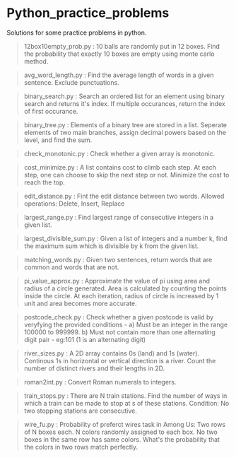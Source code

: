 # Python_practice_problems
Solutions for some practice problems in python.

> 12box10empty_prob.py : 10 balls are randomly put in 12 boxes. Find the probability that exactly 10 boxes are empty using monte carlo method.

>avg_word_length.py : Find the average length of words in a given sentence. Exclude punctuations.

> binary_search.py : Search an ordered list for an element using binary search and returns it's index. If multiple occurances, return the index of first occurance.

> binary_tree.py : Elements of a binary tree are stored in a list. Seperate elements of two main branches, assign decimal powers based on the level, and find the sum.

> check_monotonic.py : Check whether a given array is monotonic.

> cost_minimize.py : A list contains cost to climb each step. At each step, one can choose to skip the next step or not. Minimize the cost to reach the top.

> edit_distance.py : Fint the edit distance between two words. Allowed operations: Delete, Insert, Replace

> largest_range.py : Find largest range of consecutive integers in a given list.

> largest_divisible_sum.py : Given a list of integers and a number k, find the maximum sum which is divisible by k from the given list.

> matching_words.py : Given two sentences, return words that are common and words that are not.

>pi_value_approx.py : Approximate the value of pi using area and radius of a circle generated. Area is calculated by counting the points inside the circle. At each iteration, radius of circle is increased by 1 unit and area becomes more accurate.

> postcode_check.py : Check whether a given postcode is valid by veryfying the provided conditions - a) Must be an integer in the range 100000 to 999999. b) Must not contain more than one alternating digit pair - eg:101 (1 is an alternating digit)

> river_sizes.py : A 2D array contains 0s (land) and 1s (water). Continous 1s in horizontal or vertical direction is a river. Count the number of distinct rivers and their lengths in 2D.

> roman2int.py : Convert Roman numerals to integers. 

> train_stops.py : There are N train stations. Find the number of ways in which a train can be made to stop at s of these stations. Condition: No two stopping stations are consecutive.

> wire_fu.py : Probability of preferct wires task in Among Us: Two rows of N boxes each. N colors randomly assigned to each box. No two boxes in the same row has same colors. What's the probability that the colors in two rows match perfectly.

